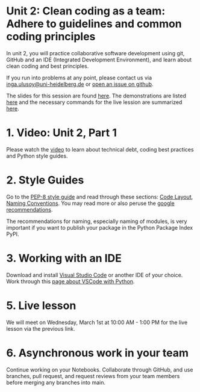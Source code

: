 # Unit 2: Clean coding as a team: Adhere to guidelines and common coding principles

In unit 2, you will practice collaborative software development using git, GitHub and an IDE (Integrated Development Environment), and learn about clean coding and best principles.

If you run into problems at any point, please contact us via inga.ulusoy@uni-heidelberg.de or [open an issue on github](https://github.com/ssciwr/sustainable_development_course/issues).

The slides for this session are found [here](./unit2_SSD_SSC.pdf). The demonstrations are listed [here](./DEMONSTRATIONS.md) and the necessary commands for the live lession are summarized [here](./STEPS.md).

# 1. Video: Unit 2, Part 1
Please watch the [video](https://youtu.be/OqqM6NETPg0) to learn about technical debt, coding best practices and Python style guides.

# 2. Style Guides
Go to the [PEP-8 style guide](https://pep8.org/) and read through these sections: [Code Layout](https://pep8.org/#code-lay-out), [Naming Conventions](https://pep8.org/#naming-conventions). You may read more or also peruse the [google recommendations](https://google.github.io/styleguide/pyguide.html).

The recommendations for naming, especially naming of modules, is very important if you want to publish your package in the Python Package Index PyPI.

# 3. Working with an IDE
Download and install [Visual Studio Code](https://code.visualstudio.com/) or another IDE of your choice. Work through this [page about VSCode with Python](https://code.visualstudio.com/docs/python/python-tutorial).

# 5. Live lesson
We will meet on Wednesday, March 1st at 10:00 AM - 1:00 PM for the live lesson via the previous link. 

# 6. Asynchronous work in your team
Continue working on your Notebooks. Collaborate through GitHub, and use branches, pull request, and request reviews from your team members before merging any branches into main.

